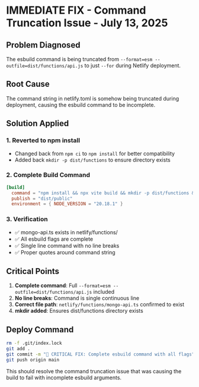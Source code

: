 # IMMEDIATE FIX - Command Truncation Issue - July 13, 2025

## Problem Diagnosed
The esbuild command is being truncated from `--format=esm --outfile=dist/functions/api.js` to just `--for` during Netlify deployment.

## Root Cause
The command string in netlify.toml is somehow being truncated during deployment, causing the esbuild command to be incomplete.

## Solution Applied

### 1. Reverted to npm install
- Changed back from `npm ci` to `npm install` for better compatibility
- Added back `mkdir -p dist/functions` to ensure directory exists

### 2. Complete Build Command
```toml
[build]
  command = "npm install && npx vite build && mkdir -p dist/functions && npx esbuild netlify/functions/mongo-api.ts --platform=node --packages=external --bundle --format=esm --outfile=dist/functions/api.js"
  publish = "dist/public"
  environment = { NODE_VERSION = "20.18.1" }
```

### 3. Verification
- ✅ mongo-api.ts exists in netlify/functions/
- ✅ All esbuild flags are complete
- ✅ Single line command with no line breaks
- ✅ Proper quotes around command string

## Critical Points
1. **Complete command**: Full `--format=esm --outfile=dist/functions/api.js` included
2. **No line breaks**: Command is single continuous line
3. **Correct file path**: `netlify/functions/mongo-api.ts` confirmed to exist
4. **mkdir added**: Ensures dist/functions directory exists

## Deploy Command
```bash
rm -f .git/index.lock
git add .
git commit -m "🔧 CRITICAL FIX: Complete esbuild command with all flags"
git push origin main
```

This should resolve the command truncation issue that was causing the build to fail with incomplete esbuild arguments.